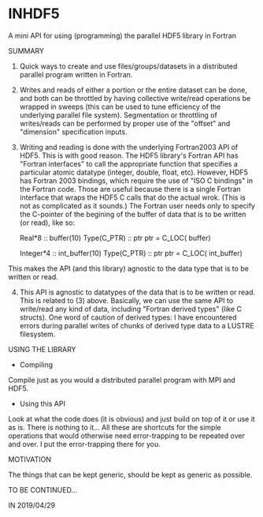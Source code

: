 # INHDF5
A mini API for using (programming) the parallel HDF5 library in Fortran

SUMMARY

1. Quick ways to create and use files/groups/datasets in a distributed parallel
program written in Fortran.

2. Writes and reads of either a portion or the entire dataset can be done, and
both can be throttled by having collective write/read operations be wrapped
in sweeps (this can be used to tune efficiency of the underlying parallel
file system). Segmentation or throttling of writes/reads can be performed by
proper use of the "offset" and "dimension" specification inputs.

3. Writing and reading is done with the underlying Fortran2003 API of HDF5.
This is with good reason. The HDF5 library's Fortran API has "Fortran
interfaces" to call the appropriate function that specifies a particular
atomic datatype (integer, double, float, etc). However, HDF5 has Fortran 2003
bindings, which require the use of "ISO C bindings" in the Fortran code. Those
are useful because there is a single Fortran interface that wraps the HDF5 C
calls that do the actual wrok. (This is not as complicated as it sounds.) The
Fortran user needs only to specify the C-pointer of the begining of the buffer
of data that is to be written (or read), like so:

      Real*8 :: buffer(10)
      Type(C_PTR) :: ptr
      ptr = C_LOC( buffer)

      Integer*4 :: int_buffer(10)
      Type(C_PTR) :: ptr
      ptr = C_LOC( int_buffer)

This makes the API (and this library) agnostic to the data type that is to
be written or read.

4. This API is agnostic to datatypes of the data that is to be written or read.
This is related to (3) above. Basically, we can use the same API to write/read
any kind of data, including "Fortran derived types" (like C structs). One word
of caution of derived types: I have encountered errors during parallel writes
of chunks of derived type data to a LUSTRE filesystem.


USING THE LIBRARY

- Compiling

Compile just as you would a distributed parallel program with MPI and HDF5.


- Using this API

Look at what the code does (it is obvious) and just build on top of it or use
it as is. There is nothing to it... All these are shortcuts for the simple
operations that would otherwise need error-trapping to be repeated over and
over. I put the error-trapping there for you.


MOTIVATION

The things that can be kept generic, should be kept as generic as possible.


TO BE CONTINUED...


IN 2019/04/29
